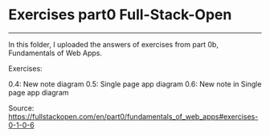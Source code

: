 # Exercises part0 Full-Stack-Open

---

In this folder, I uploaded the answers of exercises from part 0b, Fundamentals of Web Apps.

Exercises:

0.4: New note diagram
0.5: Single page app diagram
0.6: New note in Single page app diagram

Source: https://fullstackopen.com/en/part0/fundamentals_of_web_apps#exercises-0-1-0-6